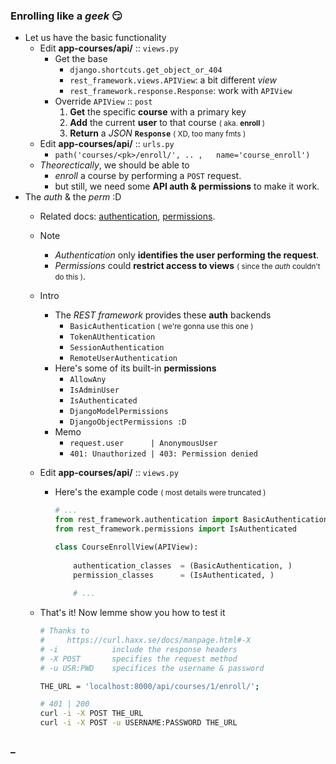 ### Enrolling like a *geek* 😏
- Let us have the basic functionality
    - Edit **app-courses/api/** :: ```views.py```
        - Get the base 
            - ```django.shortcuts.get_object_or_404```
            - ```rest_framework.views.APIView```: a bit different *view*
            - ```rest_framework.response.Response```: work with ```APIView```
        - Override ```APIView``` :: ```post```
            1. **Get** the specific **course** with a primary key 
            2. **Add** the current **user** to that course <small>( aka. **enroll** )</small>
            3. **Return** a *JSON* **```Response```** <small>( XD, too many fmts )</small>
    - Edit **app-courses/api/** :: ```urls.py```
        - ```path('courses/<pk>/enroll/', .. ,   name='course_enroll')```
    - *Theorectically*, we should be able to 
        - *enroll* a course by performing a ```POST``` request.
        - but still, we need some **API auth & permissions** to make it work.
- The *auth* & the *perm* :D 
    - Related docs: [authentication](https://www.django-rest-framework.org/api-guide/authentication/), [permissions](https://www.django-rest-framework.org/api-guide/permissions/).
    - Note
        - *Authentication* only **identifies the user performing the request**.
        - *Permissions* could **restrict access to views** <small>( since the *auth* couldn't do this )</small>.
    - Intro
        - The *REST framework* provides these **auth** backends
            - ```BasicAuthentication``` <small>( we're gonna use this one )</small>
            - ```TokenAUthentication``` 
            - ```SessionAuthentication```
            - ```RemoteUserAuthentication```
        - Here's some of its built-in **permissions**
            - ```AllowAny```
            - ```IsAdminUser```
            - ```IsAuthenticated```
            - ```DjangoModelPermissions```
            - ```DjangoObjectPermissions :D```
        - Memo
            - ```request.user      | AnonymousUser```
            - ```401: Unauthorized | 403: Permission denied```
    - Edit **app-courses/api/** :: ```views.py```
        - Here's the example code <small>( most details were truncated )</small>
            
            ```python
            # ...
            from rest_framework.authentication import BasicAuthentication
            from rest_framework.permissions import IsAuthenticated
            
            class CourseEnrollView(APIView):
                
                authentication_classes  = (BasicAuthentication, )
                permission_classes      = (IsAuthenticated, )
                
                # ...
            ```

    - That's it! Now lemme show you how to test it 
    
        ```bash
        # Thanks to 
        #     https://curl.haxx.se/docs/manpage.html#-X
        # -i            include the response headers
        # -X POST       specifies the request method
        # -u USR:PWD    specifices the username & password
        
        THE_URL = 'localhost:8000/api/courses/1/enroll/';
        
        # 401 | 200
        curl -i -X POST THE_URL
        curl -i -X POST -u USERNAME:PASSWORD THE_URL
        ```
        
### _ 
        